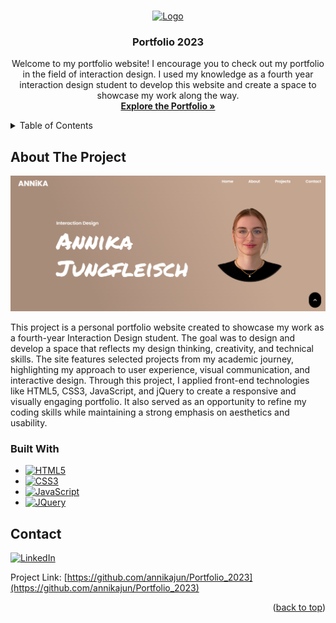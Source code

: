 <!-- Improved compatibility of back to top link: See: https://github.com/othneildrew/Best-README-Template/pull/73 -->
<a id="readme-top"></a>
<!--
*** Thanks for checking out the Best-README-Template. If you have a suggestion
*** that would make this better, please fork the repo and create a pull request
*** or simply open an issue with the tag "enhancement".
*** Don't forget to give the project a star!
*** Thanks again! Now go create something AMAZING! :D
-->



<!-- PROJECT SHIELDS -->
<!--
*** I'm using markdown "reference style" links for readability.
*** Reference links are enclosed in brackets [ ] instead of parentheses ( ).
*** See the bottom of this document for the declaration of the reference variables
*** for contributors-url, forks-url, etc. This is an optional, concise syntax you may use.
*** https://www.markdownguide.org/basic-syntax/#reference-style-links
-->



<!-- PROJECT LOGO -->
<br />
<div align="center">
  <a href="https://github.com/annikajun/Portfolio_2023">
    <img src="img/about_circle.png" alt="Logo" width="80" height="80">
  </a>

<h3 align="center">Portfolio 2023</h3>

  <p align="center">
    Welcome to my portfolio website! I encourage you to check out my portfolio in the field of interaction design. I used my knowledge as a fourth year interaction design student to develop this website and create a space to showcase my work along the way.
    <br />
    <a href="https://annikajun.github.io/Portfolio_2023"><strong>Explore the Portfolio »</strong></a>
  </p>
</div>



<!-- TABLE OF CONTENTS -->
<details>
  <summary>Table of Contents</summary>
  <ol>
    <li>
      <a href="#about-the-project">About The Project</a>
      <ul>
        <li><a href="#built-with">Built With</a></li>
      </ul>
    </li>
    <li><a href="#contact">Contact</a></li>
  </ol>
</details>



<!-- ABOUT THE PROJECT -->
## About The Project

[![Potfoilo Image][product-screenshot]](https://annikajun.github.io/Portfolio_2023)

This project is a personal portfolio website created to showcase my work as a fourth-year Interaction Design student. The goal was to design and develop a space that reflects my design thinking, creativity, and technical skills. The site features selected projects from my academic journey, highlighting my approach to user experience, visual communication, and interactive design.
Through this project, I applied front-end technologies like HTML5, CSS3, JavaScript, and jQuery to create a responsive and visually engaging portfolio. It also served as an opportunity to refine my coding skills while maintaining a strong emphasis on aesthetics and usability.



### Built With


* [![HTML5][HTML5]][HTML5-url]
* [![CSS3][CSS3]][CSS3-url]
* [![JavaScript][JavaScript]][JavaScript-url]
* [![JQuery][JQuery]][JQuery-url]



<!-- CONTACT -->
## Contact

[![LinkedIn][linkedin-shield]][linkedin-url]

Project Link: [https://github.com/annikajun/Portfolio_2023](https://github.com/annikajun/Portfolio_2023)

<p align="right">(<a href="#readme-top">back to top</a>)</p>



<!-- MARKDOWN LINKS & IMAGES -->

[product-screenshot]: img/portfolio23_ss.png

[linkedin-shield]: https://img.shields.io/badge/-LinkedIn-black.svg?style=for-the-badge&logo=linkedin&colorB=555
[linkedin-url]: https://linkedin.com/in/annikajun

[HTML5]: https://img.shields.io/badge/HTML5-E34F26?style=for-the-badge&logo=html5&logoColor=white
[HTML5-url]: https://developer.mozilla.org/en-US/docs/Web/HTML

[CSS3]: https://img.shields.io/badge/CSS3-1572B6?style=for-the-badge&logo=css3&logoColor=white
[CSS3-url]: https://developer.mozilla.org/en-US/docs/Web/CSS

[JavaScript]: https://img.shields.io/badge/JavaScript-F7DF1E?style=for-the-badge&logo=javascript&logoColor=black
[JavaScript-url]: https://developer.mozilla.org/en-US/docs/Web/JavaScript

[JQuery]: https://img.shields.io/badge/jQuery-0769AD?style=for-the-badge&logo=jquery&logoColor=white
[JQuery-url]: https://jquery.com
